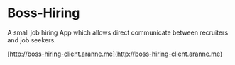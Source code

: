 # Boss-Hiring

A small job hiring App which allows direct communicate between recruiters and job seekers.

[http://boss-hiring-client.aranne.me](http://boss-hiring-client.aranne.me)
